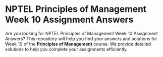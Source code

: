 # NPTEL Principles of Management Week 10 Assignment Answers

Are you looking for NPTEL Principles of Management Week 10 Assignment Answers? This repository will help you find your answers and solutions for Week 10 of the **Principles of Management** course. We provide detailed solutions to help you complete your assignments efficiently.